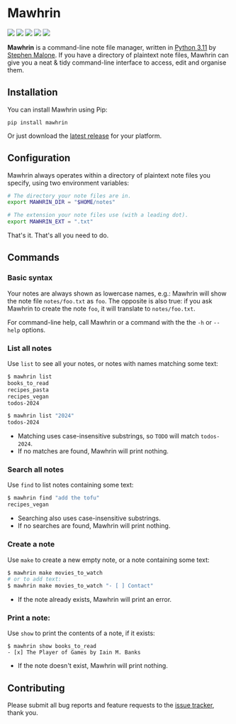 # Mawhrin

[![](https://img.shields.io/pypi/v/mawhrin?style=flat-square)][pp]
[![](https://img.shields.io/github/last-commit/stvmln86/mawhrin?style=flat-square)][ch]
[![](https://img.shields.io/github/issues/stvmln86/mawhrin?style=flat-square)][is]
[![](https://img.shields.io/pypi/l/mawhrin?style=flat-square)][li]
[![](https://img.shields.io/pypi/pyversions/mawhrin?style=flat-square)][py]

**Mawhrin** is a command-line note file manager, written in [Python 3.11][py] by [Stephen Malone][sm]. If you have a directory of plaintext note files, Mawhrin can give you a neat & tidy command-line interface to access, edit and organise them.

## Installation

You can install Mawhrin using Pip:

```
pip install mawhrin
```

Or just download the [latest release][rl] for your platform.

## Configuration

Mawhrin always operates within a directory of plaintext note files you specify, using two environment variables:

```bash
# The directory your note files are in.
export MAWHRIN_DIR = "$HOME/notes"

# The extension your note files use (with a leading dot).
export MAWHRIN_EXT = ".txt"
```

That's it. That's all you need to do. 

## Commands

### Basic syntax

Your notes are always shown as lowercase names, e.g.: Mawhrin will show the note file `notes/foo.txt` as `foo`. The opposite is also true: if you ask Mawhrin to create the note `foo`, it will translate to `notes/foo.txt`. 

For command-line help, call Mawhrin or a command with the the `-h` or `--help` options. 

### List all notes

Use `list` to see all your notes, or notes with names matching some text:

```bash
$ mawhrin list
books_to_read
recipes_pasta
recipes_vegan
todos-2024

$ mawhrin list "2024"
todos-2024
```

- Matching uses case-insensitive substrings, so `TODO` will match `todos-2024`.
- If no matches are found, Mawhrin will print nothing.

### Search all notes

Use `find` to list notes containing some text:

```bash
$ mawhrin find "add the tofu"
recipes_vegan
```

- Searching also uses case-insensitive substrings.
- If no searches are found, Mawhrin will print nothing.

### Create a note

Use `make` to create a new empty note, or a note containing some text:

```bash
$ mawhrin make movies_to_watch
# or to add text:
$ mawhrin make movies_to_watch "- [ ] Contact"
```

- If the note already exists, Mawhrin will print an error.

### Print a note:

Use `show` to print the contents of a note, if it exists:

```
$ mawhrin show books_to_read
- [x] The Player of Games by Iain M. Banks
```

- If the note doesn't exist, Mawhrin will print nothing.

## Contributing

Please submit all bug reports and feature requests to the [issue tracker][is], thank you.  

[ch]: https://github.com/stvmln86/mawhrin/blob/main/changes.md
[is]: https://github.com/stvmln86/mawhrin/issues
[li]: https://github.com/stvmln86/mawhrin/blob/main/license.md
[rl]: https://github.com/stvmln86/mawhrin/releases/latest
[sm]: https://github.com/stvmln86
[pp]: https://pypi.org/project/mawhrin/
[py]: https://www.python.org/downloads/release/python-3110/
